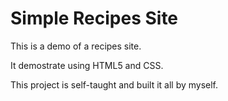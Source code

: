 # Simple Recipes Site
This is a demo of a recipes site.

It demostrate using HTML5 and CSS.

This project is self-taught and built it all by myself.
